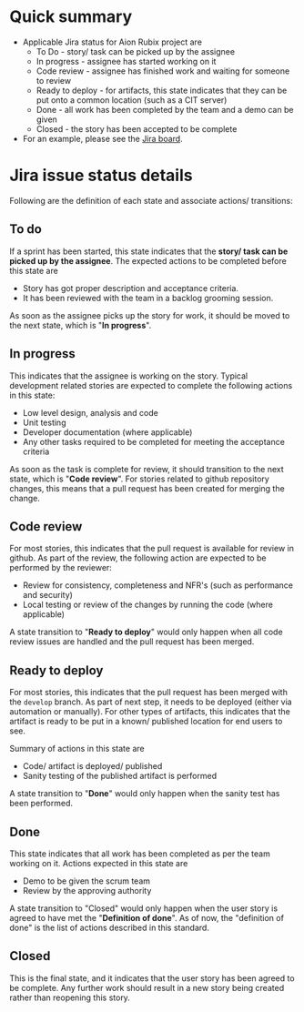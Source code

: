 # Quick summary
* Applicable Jira status for Aion Rubix project are
  * To Do - story/ task can be picked up by the assignee
  * In progress - assignee has started working on it
  * Code review - assignee has finished work and waiting for someone to review
  * Ready to deploy - for artifacts, this state indicates that they can be put onto a common location (such as a CIT server)
  * Done - all work has been completed by the team and a demo can be given
  * Closed - the story has been accepted to be complete
* For an example, please see the [Jira board](https://aiondigital.atlassian.net/jira/software/projects/APS/boards/14).

# Jira issue status details
Following are the definition of each state and associate actions/ transitions:

## To do
If a sprint has been started, this state indicates that the **story/ task can be picked up by the assignee**. The expected actions to be completed before this state are
* Story has got proper description and acceptance criteria.
* It has been reviewed with the team in a backlog grooming session.

As soon as the assignee picks up the story for work, it should be moved to the next state, which is "**In progress**".

## In progress
This indicates that the assignee is working on the story. Typical development related stories are expected to complete the following actions in this state:
* Low level design, analysis and code
* Unit testing
* Developer documentation (where applicable)
* Any other tasks required to be completed for meeting the acceptance criteria

As soon as the task is complete for review, it should transition to the next state, which is "**Code review**". For stories related to github repository changes, this means that a pull request has been created for merging the change.

## Code review
For most stories, this indicates that the pull request is available for review in github. As part of the review, the following action are expected to be performed by the reviewer:
* Review for consistency, completeness and NFR's (such as performance and security)
* Local testing or review of the changes by running the code (where applicable)

A state transition to "**Ready to deploy**" would only happen when all code review issues are handled and the pull request has been merged.

## Ready to deploy
For most stories, this indicates that the pull request has been merged with the `develop` branch. As part of next step, it needs to be deployed (either via automation or manually). For other types of artifacts, this indicates that the artifact is ready to be put in a known/ published location for end users to see.

Summary of actions in this state are
* Code/ artifact is deployed/ published
* Sanity testing of the published artifact is performed

A state transition to "**Done**" would only happen when the sanity test has been performed.

## Done
This state indicates that all work has been completed as per the team working on it. Actions expected in this state are
* Demo to be given the scrum team
* Review by the approving authority

A state transition to "Closed" would only happen when the user story is agreed to have met the "**Definition of done**". As of now, the "definition of done" is the list of actions described in this standard.

## Closed
This is the final state, and it indicates that the user story has been agreed to be complete. Any further work should result in a new story being created rather than reopening this story.